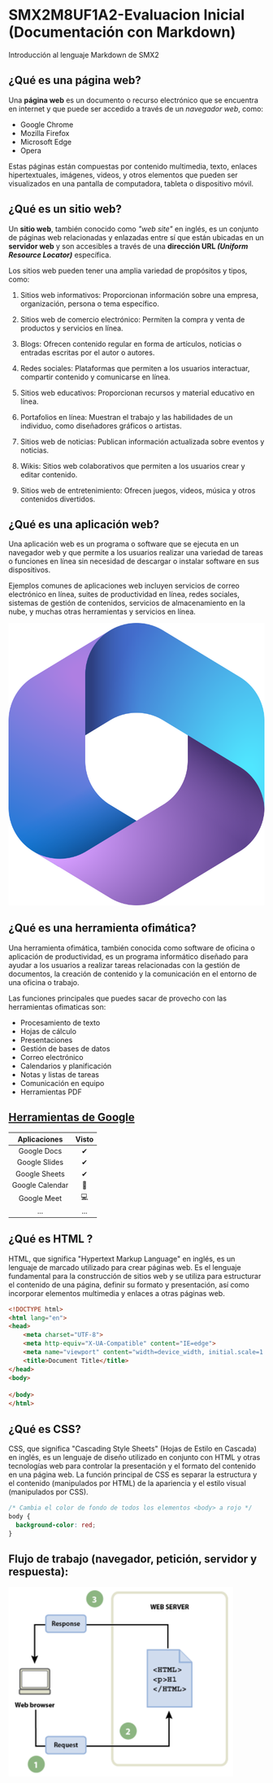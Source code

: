 # SMX2M8UF1A2-Evaluacion Inicial (Documentación con Markdown)

Introducción al lenguaje Markdown de SMX2

## ¿Qué es una página web?

Una __página web__ es un documento o recurso electrónico que se encuentra en internet y que puede ser accedido a través de un *navegador web*, como:

- Google Chrome
- Mozilla Firefox
- Microsoft Edge
- Opera

Estas páginas están compuestas por contenido multimedia, texto, enlaces hipertextuales, imágenes, videos, y otros elementos que pueden ser visualizados en una pantalla de computadora, tableta o dispositivo móvil.

## ¿Qué es un sitio web?

Un __sitio web__, también conocido como *"web site"* en inglés, es un conjunto de páginas web relacionadas y enlazadas entre sí que están ubicadas en un **servidor web** y son accesibles a través de una **dirección URL _(Uniform Resource Locator)_** específica.

Los sitios web pueden tener una amplia variedad de propósitos y tipos, como:

1. Sitios web informativos: Proporcionan información sobre una empresa, organización, persona o tema específico.

2. Sitios web de comercio electrónico: Permiten la compra y venta de productos y servicios en línea.

3. Blogs: Ofrecen contenido regular en forma de artículos, noticias o entradas escritas por el autor o autores.

4. Redes sociales: Plataformas que permiten a los usuarios interactuar, compartir contenido y comunicarse en línea.

5. Sitios web educativos: Proporcionan recursos y material educativo en línea.

6. Portafolios en línea: Muestran el trabajo y las habilidades de un individuo, como diseñadores gráficos o artistas.

7. Sitios web de noticias: Publican información actualizada sobre eventos y noticias.

8. Wikis: Sitios web colaborativos que permiten a los usuarios crear y editar contenido.

9. Sitios web de entretenimiento: Ofrecen juegos, videos, música y otros contenidos divertidos.

## ¿Qué es una aplicación web?

Una aplicación web es un programa o software que se ejecuta en un navegador web y que permite a los usuarios realizar una variedad de tareas o funciones en línea sin necesidad de descargar o instalar software en sus dispositivos.

Ejemplos comunes de aplicaciones web incluyen servicios de correo electrónico en línea, suites de productividad en línea, redes sociales, sistemas de gestión de contenidos, servicios de almacenamiento en la nube, y muchas otras herramientas y servicios en línea.

![microsoft_365](https://github.com/MarkMersi/markdown/blob/main/Microsoft.png "Microsoft 365")

## ¿Qué es una herramienta ofimática?

Una herramienta ofimática, también conocida como software de oficina o aplicación de productividad, es un programa informático diseñado para ayudar a los usuarios a realizar tareas relacionadas con la gestión de documentos, la creación de contenido y la comunicación en el entorno de una oficina o trabajo.

Las funciones principales que puedes sacar de provecho con las herramientas ofimaticas son:

- Procesamiento de texto
- Hojas de cálculo
- Presentaciones
- Gestión de bases de datos
- Correo electrónico
- Calendarios y planificación
- Notas y listas de tareas
- Comunicación en equipo
- Herramientas PDF

## [Herramientas de Google](https://www.google.com/intl/es-419/chrome/browser-tools/ "link")

|Aplicaciones|Visto|
|:-----------:|:------------:|
|Google Docs| ✔ |
|Google Slides| ✔ |
|Google Sheets| ✔ |
|Google Calendar| 📅 |
|Google Meet | 💻 |
| ... | ... |

## ¿Qué es HTML ?

HTML, que significa "Hypertext Markup Language" en inglés, es un lenguaje de marcado utilizado para crear páginas web. Es el lenguaje fundamental para la construcción de sitios web y se utiliza para estructurar el contenido de una página, definir su formato y presentación, así como incorporar elementos multimedia y enlaces a otras páginas web.

```html
<!DOCTYPE html>
<html lang="en">
<head>
    <meta charset="UTF-8">
    <meta http-equiv="X-UA-Compatible" content="IE=edge">
    <meta name="viewport" content="width=device_width, initial.scale=1.0">
    <title>Document Title</title>
</head>
<body>

</body>
</html>
```

## ¿Qué es CSS?

CSS, que significa "Cascading Style Sheets" (Hojas de Estilo en Cascada) en inglés, es un lenguaje de diseño utilizado en conjunto con HTML y otras tecnologías web para controlar la presentación y el formato del contenido en una página web. La función principal de CSS es separar la estructura y el contenido (manipulados por HTML) de la apariencia y el estilo visual (manipulados por CSS).

```css
/* Cambia el color de fondo de todos los elementos <body> a rojo */
body {
  background-color: red;
}
```

## Flujo de trabajo (navegador, petición, servidor y respuesta):

![imagen](https://github.com/MarkMersi/markdown/blob/main/flujo_trabajo.png "Flujo de Trabajo")